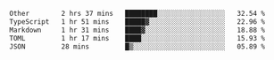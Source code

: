 <!--START_SECTION:waka-->

```txt
Other        2 hrs 37 mins   ████████░░░░░░░░░░░░░░░░░   32.54 %
TypeScript   1 hr 51 mins    █████▓░░░░░░░░░░░░░░░░░░░   22.96 %
Markdown     1 hr 31 mins    ████▓░░░░░░░░░░░░░░░░░░░░   18.88 %
TOML         1 hr 17 mins    ████░░░░░░░░░░░░░░░░░░░░░   15.93 %
JSON         28 mins         █▒░░░░░░░░░░░░░░░░░░░░░░░   05.89 %
```

<!--END_SECTION:waka-->